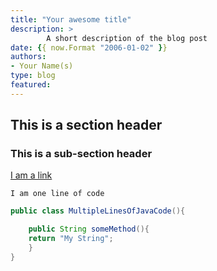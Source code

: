 ```yaml
---
title: "Your awesome title"
description: >
        A short description of the blog post
date: {{ now.Format "2006-01-02" }}
authors: 
- Your Name(s)
type: blog
featured: 
---
```


## This is a section header

### This is a sub-section header

[I am a link](https://github.com/apache/geode)


`I am one line of code`

```java
public class MultipleLinesOfJavaCode(){

    public String someMethod(){
    return "My String";
    }
}
```